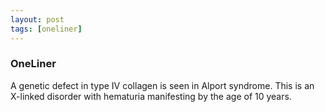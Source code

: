```yaml
---
layout: post
tags: [oneliner]
---
```



### OneLiner

A genetic defect in type IV collagen is seen in Alport syndrome. This is an X-linked disorder with hematuria manifesting by the age of 10 years.
